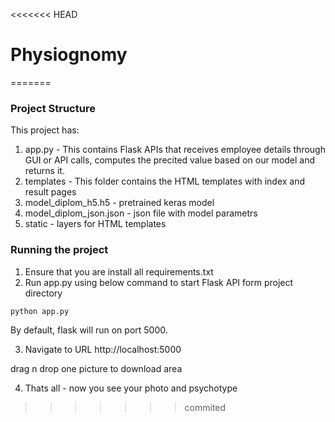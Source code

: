 <<<<<<< HEAD
# Physiognomy
=======

### Project Structure
This project has:
1. app.py - This contains Flask APIs that receives employee details through GUI or API calls, computes the precited value based on our model and returns it.
2. templates - This folder contains the HTML templates with index and result pages
3. model_diplom_h5.h5 - pretrained keras model
4. model_diplom_json.json - json file with model parametrs
5. static - layers for HTML templates


### Running the project
1. Ensure that you are install all requirements.txt
2. Run app.py using below command to start Flask API form project directory
```
python app.py
```
By default, flask will run on port 5000.

3. Navigate to URL http://localhost:5000

drag n drop one picture to download area

4. Thats all - now you see your photo and psychotype
>>>>>>> commited
